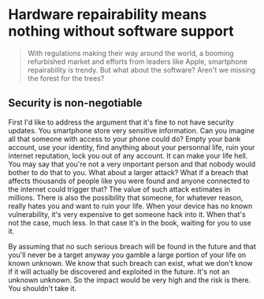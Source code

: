 # Hardware repairability means nothing without software support

> With regulations making their way around the world, a booming refurbished market and efforts from leaders 
> like Apple, smartphone repairability is trendy. But what about the software? Aren't we missing the forest for the trees?

## Security is non-negotiable

First I'd like to address the argument that it's fine to not have security updates. You smartphone store very sensitive information.
Can you imagine all that someone with access to your phone could do?
Empty your bank account, use your identity, find anything about your personnal life, ruin your internet reputation, lock you out of any account.
It can make your life hell.  
You may say that you're not a very important person and that nobody would bother to do that to you. What about a larger attack?
What if a breach that affects thousands of people like you were found and anyone connected to the internet could trigger that?
The value of such attack estimates in millions.
There is also the possibility that someone, for whatever reason, really hates you and want to ruin your life.
When your device has no known vulnerability, it's very expensive to get someone hack into it. When that's not the case, much less.
In that case it's in the book, waiting for you to use it.

By assuming that no such serious breach will be found in the future and that you'll never be a target anyway you gamble a large portion of your life on 
known unknown. We know that such breach can exist, what we don't know if it will actually be discovered and exploited in the future.
It's not an unknown unknown. So the impact would be very high and the risk is there. You shouldn't take it.
